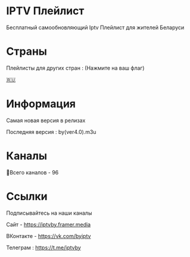# IPTV Плейлист
Бесплатный самообновляющий Iptv Плейлист для жителей Беларуси

# Страны
Плейлисты для других стран :
(Нажмите на ваш флаг)

[🇷🇺](https://github.com/dynamictv/iptv)


# Информация
Самая новая версия в релизах

Последняя версия : by(ver4.0).m3u


# Каналы
📑Всего каналов - 96


# Ссылки
Подписывайтесь на наши каналы

Сайт - https://iptvby.framer.media

ВКонтакте - https://vk.com/byiptv

Телеграм : https://t.me/iptvby
